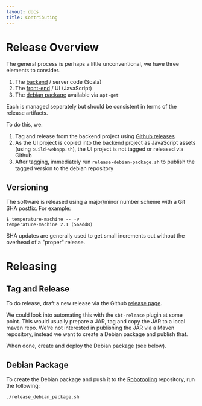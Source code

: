 ```yaml
---
layout: docs
title: Contributing
---
```


# Release Overview

The general process is perhaps a little unconventional, we have three elements to consider.

1. The [backend](http://github.com/tobyweston/temperature-machine) / server code (Scala)
1. The [front-end](http://github.com/tobyweston/temperature-machine-ui) / UI (JavaScript)
1. The [debian package](http://robotooling.com/debian/) available via `apt-get`

Each is managed separately but should be consistent in terms of the release artifacts.

To do this, we:

1. Tag and release from the backend project using [Github releases](https://github.com/tobyweston/temperature-machine/releases)
1. As the UI project is copied into the backend project as JavaScript assets (using `build-webapp.sh`), the UI project is not tagged or released via Github
1. After tagging, immediately run `release-debian-package.sh` to publish the tagged version to the debian repository

## Versioning

The software is released using a major/minor number scheme with a Git SHA postfix. For example:

    $ temperature-machine -- -v
    temperature-machine 2.1 (56add8)
    
SHA updates are generally used to get small increments out without the overhead of a "proper" release.


# Releasing

## Tag and Release

To do release, draft a new release via the Github [release page](https://github.com/tobyweston/temperature-machine/releases).

We could look into automating this with the `sbt-release` plugin at some point. This would usually prepare a JAR, tag and copy the JAR to a local maven repo. We're not interested in publishing the JAR via a Maven repository, instead we want to create a Debian package and publish that.


When done, create and deploy the Debian package (see below).


## Debian Package

To create the Debian package and push it to the [Robotooling](http://robotooling.com/debian) repository, run the following:

    ./release_debian_package.sh
    


